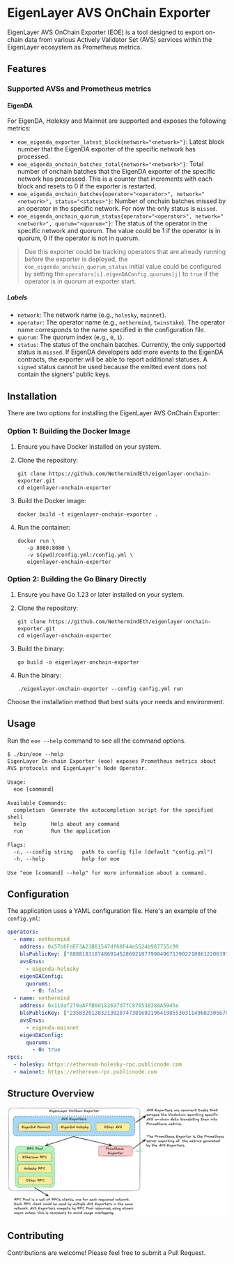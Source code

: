 # EigenLayer AVS OnChain Exporter

EigenLayer AVS OnChain Exporter (EOE) is a tool designed to export on-chain data from various Actively Validator Set (AVS) services within the EigenLayer ecosystem as Prometheus metrics.

## Features

### Supported AVSs and Prometheus metrics

#### EigenDA

For EigenDA, Holeksy and Mainnet are supported and exposes the following metrics:

- `eoe_eigenda_exporter_latest_block{network="<network>"}`: Latest block number that the EigenDA exporter of the specific network has processed.
- `eoe_eigenda_onchain_batches_total{network="<network>"}`: Total number of onchain batches that the EigenDA exporter of the specific network has processed. This is a counter that increments with each block and resets to 0 if the exporter is restarted.
- `eoe_eigenda_onchain_batches{operator="<operator>", network="<network>", status="<status>"}`: Number of onchain batches missed by an operator in the specific network. For now the only status is `missed`.
- `eoe_eigenda_onchain_quorum_status{operator="<operator>", network="<network>", quorum="<quorum>"}`: The status of the operator in the specific network and quorum. The value could be 1 if the operator is in quorum, 0 if the operator is not in quorum.

> Due this exporter could be tracking operators that are already running before the exporter is deployed, the `eoe_eigenda_onchain_quorum_status` initial value could be configured by setting the `operators[i].eigenDAConfig.quorums[j]` to `true` if the operator is in quorum at exporter start.

##### Labels

- `network`: The network name (e.g., `holesky`, `mainnet`).
- `operator`: The operator name (e.g., `nethermind`, `twinstake`). The operator name corresponds to the name specified in the configuration file.
- `quorum`: The quorum index (e.g., `0`, `1`).
- `status`: The status of the onchain batches. Currently, the only supported status is `missed`. If EigenDA developers add more events to the EigenDA contracts, the exporter will be able to report additional statuses. A `signed` status cannot be used because the emitted event does not contain the signers' public keys.

## Installation

There are two options for installing the EigenLayer AVS OnChain Exporter:

### Option 1: Building the Docker Image

1. Ensure you have Docker installed on your system.
2. Clone the repository:

   ```shell
   git clone https://github.com/NethermindEth/eigenlayer-onchain-exporter.git
   cd eigenlayer-onchain-exporter
   ```

3. Build the Docker image:

   ```shell
   docker build -t eigenlayer-onchain-exporter .
   ```

4. Run the container:

   ```shell
   docker run \
      -p 8080:8080 \
      -v $(pwd)/config.yml:/config.yml \
      eigenlayer-onchain-exporter
   ```

### Option 2: Building the Go Binary Directly

1. Ensure you have Go 1.23 or later installed on your system.
2. Clone the repository:

   ```shell
   git clone https://github.com/NethermindEth/eigenlayer-onchain-exporter.git
   cd eigenlayer-onchain-exporter
   ```

3. Build the binary:

   ```shell
   go build -o eigenlayer-onchain-exporter
   ```

4. Run the binary:

   ```shell
   ./eigenlayer-onchain-exporter --config config.yml run
   ```

Choose the installation method that best suits your needs and environment.

## Usage

Run the `eoe --help` command to see all the command options.

```shell
$ ./bin/eoe --help
EigenLayer On-chain Exporter (eoe) exposes Prometheus metrics about AVS protocols and EigenLayer's Node Operator.

Usage:
  eoe [command]

Available Commands:
  completion  Generate the autocompletion script for the specified shell
  help        Help about any command
  run         Run the application

Flags:
  -c, --config string   path to config file (default "config.yml")
  -h, --help            help for eoe

Use "eoe [command] --help" for more information about a command.
```

## Configuration

The application uses a YAML configuration file. Here's an example of the `config.yml`:

```yaml
operators:
  - name: nethermind
    address: 0x57b6FdEF3A23B81547df68F44e5524b987755c99
    blsPublicKey: ["8888183187486914528692107799849671390221086122063975348075796070706039667533", "1162660161480410110225128994312394399428655142287492115882227161635275660953"]
    avsEnvs:
      - eigenda-holesky
    eigenDAConfig:
      quorums:
        - 0: false
  - name: nethermind
    address: 0x110af279aAFfB0d182697d7fC87653838AA5945e
    blsPublicKey: ["2358328128321302874738169219641985530311496023056707902743599195833986584402", "20423525555617668586476030951095516580576618542850420469015501514067149320880"]
    avsEnvs:
      - eigenda-mainnet
    eigenDAConfig:
      quorums:
        - 0: true
rpcs:
  - holesky: https://ethereum-holesky-rpc.publicnode.com
  - mainnet: https://ethereum-rpc.publicnode.com
```

## Structure Overview

![diagram](./img/eoe-diagram.png)

## Contributing

Contributions are welcome! Please feel free to submit a Pull Request.
